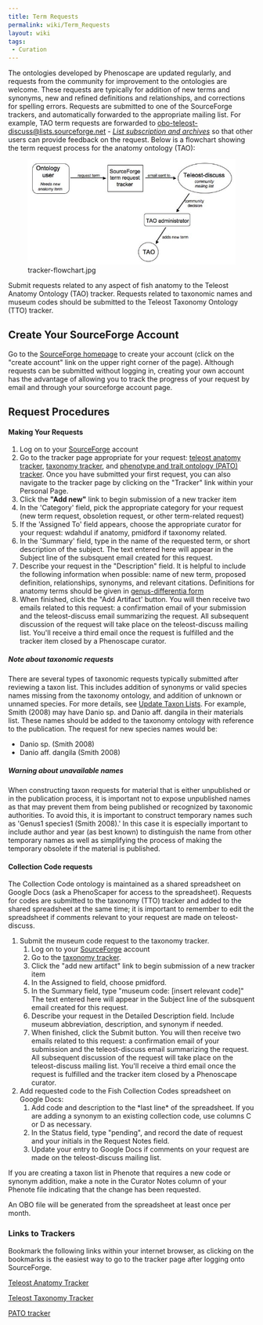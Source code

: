 ```yaml
---
title: Term Requests
permalink: wiki/Term_Requests
layout: wiki
tags:
 - Curation
---
```


The ontologies developed by Phenoscape are updated regularly, and
requests from the community for improvement to the ontologies are
welcome. These requests are typically for addition of new terms and
synonyms, new and refined definitions and relationships, and corrections
for spelling errors. Requests are submitted to one of the SourceForge
trackers, and automatically forwarded to the appropriate mailing list.
For example, TAO term requests are forwarded to
[obo-teleost-discuss@lists.sourceforge.net](mailto:obo-teleost-discuss%40lists%2e.sourceforge%2enet) -
*[List subscription and
archives](https://lists.sourceforge.net/lists/listinfo/obo-teleost-discuss)*
so that other users can provide feedback on the request. Below is a
flowchart showing the term request process for the anatomy ontology
(TAO):

<figure>
<img src="tracker-flowchart.jpg" title="tracker-flowchart.jpg" />
<figcaption>tracker-flowchart.jpg</figcaption>
</figure>

Submit requests related to any aspect of fish anatomy to the Teleost
Anatomy Ontology (TAO) tracker. Requests related to taxonomic names and
museum codes should be submitted to the Teleost Taxonomy Ontology (TTO)
tracker.

## Create Your SourceForge Account

Go to the [SourceForge homepage](http://sourceforge.net/) to create your
account (click on the "create account" link on the upper right corner of
the page). Although requests can be submitted without logging in,
creating your own account has the advantage of allowing you to track the
progress of your request by email and through your sourceforge account
page.

## Request Procedures

#### Making Your Requests

1.  Log on to your [SourceForge](http://sourceforge.net/) account
2.  Go to the tracker page appropriate for your request: [teleost
    anatomy
    tracker](http://sourceforge.net/tracker/?group_id=76834&atid=994764),
    [taxonomy
    tracker](http://sourceforge.net/tracker/?atid=1046550&group_id=76834&func=browse),
    and [phenotype and trait ontology (PATO)
    tracker](http://sourceforge.net/tracker/?group_id=76834&atid=595654).
    Once you have submitted your first request, you can also navigate to
    the tracker page by clicking on the "Tracker" link within your
    Personal Page.
3.  Click the **"Add new"** link to begin submission of a new tracker
    item
4.  In the 'Category' field, pick the appropriate category for your
    request (new term request, obsoletion request, or other term-related
    request)
5.  If the 'Assigned To' field appears, choose the appropriate curator
    for your request: wdahdul if anatomy, pmidford if taxonomy related.
6.  In the 'Summary' field, type in the name of the requested term, or
    short description of the subject. The text entered here will appear
    in the Subject line of the subsquent email created for this request.
7.  Describe your request in the "Description" field. It is helpful to
    include the following information when possible: name of new term,
    proposed definition, relationships, synonyms, and relevant
    citations. Definitions for anatomy terms should be given in
    <a href="Teleost_Anatomy_Ontology#Genus-differentia_definitions"
    class="wikilink" title="genus-differentia form">genus-differentia
    form</a>
8.  When finished, click the "Add Artifact' button. You will then
    receive two emails related to this request: a confirmation email of
    your submission and the teleost-discuss email summarizing the
    request. All subsequent discussion of the request will take place on
    the teleost-discuss mailing list. You'll receive a third email once
    the request is fulfilled and the tracker item closed by a Phenoscape
    curator.

##### Note about taxonomic requests

There are several types of taxonomic requests typically submitted after
reviewing a taxon list. This includes addition of synonyms or valid
species names missing from the taxonomy ontology, and addition of
unknown or unnamed species. For more details, see
<a href="Update_Taxon_Lists" class="wikilink"
title="Update Taxon Lists">Update Taxon Lists</a>. For example, Smith
(2008) may have Danio sp. and Danio aff. dangila in their materials
list. These names should be added to the taxonomy ontology with
reference to the publication. The request for new species names would
be:

- Danio sp. (Smith 2008)
- Danio aff. dangila (Smith 2008)

##### Warning about unavailable names

When constructing taxon requests for material that is either unpublished
or in the publication process, it is important not to expose unpublished
names as that may prevent them from being published or recognized by
taxonomic authorities. To avoid this, it is important to construct
temporary names such as 'Genus1 species1 (Smith 2008).' In this case it
is especially important to include author and year (as best known) to
distinguish the name from other temporary names as well as simplifying
the process of making the temporary obsolete if the material is
published.

#### Collection Code requests

The Collection Code ontology is maintained as a shared spreadsheet on
Google Docs (ask a PhenoScaper for access to the spreadsheet). Requests
for codes are submitted to the taxonomy (TTO) tracker and added to the
shared spreadsheet at the same time; it is important to remember to edit
the spreadsheet if comments relevant to your request are made on
teleost-discuss.

1.  Submit the museum code request to the taxonomy tracker.
    1.  Log on to your [SourceForge](http://sourceforge.net/) account
    2.  Go to the [taxonomy
        tracker](http://sourceforge.net/tracker/?atid=1046550&group_id=76834&func=browse).
    3.  Click the "add new artifact" link to begin submission of a new
        tracker item
    4.  In the Assigned to field, choose pmidford.
    5.  In the Summary field, type "museum code: \[insert relevant
        code\]" The text entered here will appear in the Subject line of
        the subsquent email created for this request.
    6.  Describe your request in the Detailed Description field. Include
        museum abbreviation, description, and synonym if needed.
    7.  When finished, click the Submit button. You will then receive
        two emails related to this request: a confirmation email of your
        submission and the teleost-discuss email summarizing the
        request. All subsequent discussion of the request will take
        place on the teleost-discuss mailing list. You'll receive a
        third email once the request is fulfilled and the tracker item
        closed by a Phenoscape curator.
2.  Add requested code to the Fish Collection Codes spreadsheet on
    Google Docs:
    1.  Add code and description to the \*last line\* of the
        spreadsheet. If you are adding a synonym to an existing
        collection code, use columns C or D as necessary.
    2.  In the Status field, type "pending", and record the date of
        request and your initials in the Request Notes field.
    3.  Update your entry to Google Docs if comments on your request are
        made on the teleost-discuss mailing list.

If you are creating a taxon list in Phenote that requires a new code or
synonym addition, make a note in the Curator Notes column of your
Phenote file indicating that the change has been requested.

An OBO file will be generated from the spreadsheet at least once per
month.

### Links to Trackers

Bookmark the following links within your internet browser, as clicking
on the bookmarks is the easiest way to go to the tracker page after
logging onto SourceForge.

[Teleost Anatomy
Tracker](http://sourceforge.net/tracker/?group_id=76834&atid=994764)

[Teleost Taxonomy
Tracker](http://sourceforge.net/tracker/?atid=1046550&group_id=76834&func=browse)

[PATO
tracker](http://sourceforge.net/tracker/?group_id=76834&atid=595654)
